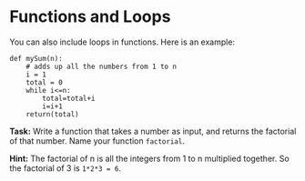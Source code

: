 # Functions and Loops

You can also include loops in functions. Here is an example:

```
def mySum(n):
    # adds up all the numbers from 1 to n
    i = 1
    total = 0
    while i<=n:
        total=total+i
        i=i+1
    return(total)

```



**Task:** Write a function that takes a number as input, and returns the factorial of that number. Name your function `factorial`.

**Hint:** The factorial of n is all the integers from 1 to n multiplied together. So the factorial of 3 is `1*2*3 = 6`.  
